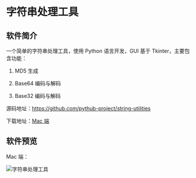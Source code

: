 # 字符串处理工具

## 软件简介

一个简单的字符串处理工具，使用 Python 语言开发，GUI 基于 Tkinter，主要包含功能：

1. MD5 生成

2. Base64 编码与解码

3. Base32 编码与解码

源码地址：https://github.com/pythub-project/string-utilities

下载地址：[Mac 端](https://github.com/pythub-project/string-utilities/releases/latest)


## 软件预览

Mac 端：

![字符串处理工具](/images/string-utilities/1.png)
